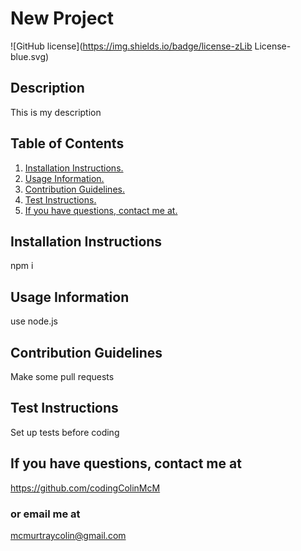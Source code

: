 # New Project

![GitHub license](https://img.shields.io/badge/license-zLib License-blue.svg)

## Description

This is my description

## Table of Contents

1. [ Installation Instructions. ](#inst)
2. [ Usage Information. ](#info)
3. [ Contribution Guidelines. ](#guide)
4. [ Test Instructions. ](#test)
5. [ If you have questions, contact me at. ](#quest)

<a name="inst"></a>
## Installation Instructions

npm i

<a name="info"></a>
## Usage Information

use node.js

<a name="guide"></a>
## Contribution Guidelines

Make some pull requests

<a name="test"></a>
## Test Instructions

Set up tests before coding

<a name="quest"></a>
## If you have questions, contact me at

https://github.com/codingColinMcM

### or email me at

mcmurtraycolin@gmail.com
